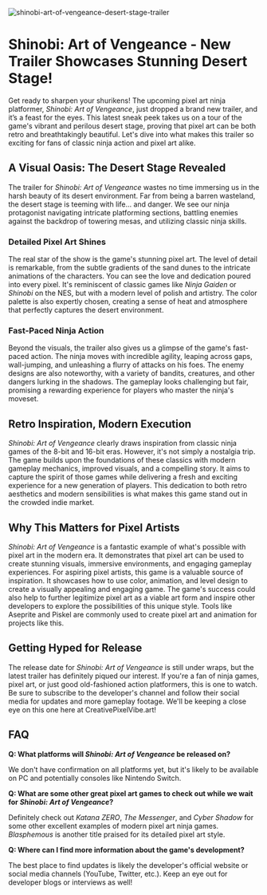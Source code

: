 ![shinobi-art-of-vengeance-desert-stage-trailer](https://images.pexels.com/photos/943541/pexels-photo-943541.jpeg?auto=compress&cs=tinysrgb&fit=crop&h=627&w=1200)

# Shinobi: Art of Vengeance - New Trailer Showcases Stunning Desert Stage! 

Get ready to sharpen your shurikens! The upcoming pixel art ninja platformer, *Shinobi: Art of Vengeance*, just dropped a brand new trailer, and it’s a feast for the eyes. This latest sneak peek takes us on a tour of the game's vibrant and perilous desert stage, proving that pixel art can be both retro and breathtakingly beautiful. Let's dive into what makes this trailer so exciting for fans of classic ninja action and pixel art alike.

## A Visual Oasis: The Desert Stage Revealed

The trailer for *Shinobi: Art of Vengeance* wastes no time immersing us in the harsh beauty of its desert environment. Far from being a barren wasteland, the desert stage is teeming with life… and danger. We see our ninja protagonist navigating intricate platforming sections, battling enemies against the backdrop of towering mesas, and utilizing classic ninja skills. 

### Detailed Pixel Art Shines

The real star of the show is the game's stunning pixel art. The level of detail is remarkable, from the subtle gradients of the sand dunes to the intricate animations of the characters. You can see the love and dedication poured into every pixel. It's reminiscent of classic games like *Ninja Gaiden* or *Shinobi* on the NES, but with a modern level of polish and artistry. The color palette is also expertly chosen, creating a sense of heat and atmosphere that perfectly captures the desert environment. 

### Fast-Paced Ninja Action

Beyond the visuals, the trailer also gives us a glimpse of the game's fast-paced action. The ninja moves with incredible agility, leaping across gaps, wall-jumping, and unleashing a flurry of attacks on his foes. The enemy designs are also noteworthy, with a variety of bandits, creatures, and other dangers lurking in the shadows. The gameplay looks challenging but fair, promising a rewarding experience for players who master the ninja's moveset.

## Retro Inspiration, Modern Execution

*Shinobi: Art of Vengeance* clearly draws inspiration from classic ninja games of the 8-bit and 16-bit eras. However, it's not simply a nostalgia trip. The game builds upon the foundations of these classics with modern gameplay mechanics, improved visuals, and a compelling story. It aims to capture the spirit of those games while delivering a fresh and exciting experience for a new generation of players. This dedication to both retro aesthetics and modern sensibilities is what makes this game stand out in the crowded indie market.

## Why This Matters for Pixel Artists

*Shinobi: Art of Vengeance* is a fantastic example of what's possible with pixel art in the modern era. It demonstrates that pixel art can be used to create stunning visuals, immersive environments, and engaging gameplay experiences. For aspiring pixel artists, this game is a valuable source of inspiration. It showcases how to use color, animation, and level design to create a visually appealing and engaging game. The game's success could also help to further legitimize pixel art as a viable art form and inspire other developers to explore the possibilities of this unique style. Tools like Aseprite and Piskel are commonly used to create pixel art and animation for projects like this.

## Getting Hyped for Release

The release date for *Shinobi: Art of Vengeance* is still under wraps, but the latest trailer has definitely piqued our interest. If you're a fan of ninja games, pixel art, or just good old-fashioned action platformers, this is one to watch. Be sure to subscribe to the developer's channel and follow their social media for updates and more gameplay footage. We'll be keeping a close eye on this one here at CreativePixelVibe.art!

## FAQ

**Q: What platforms will *Shinobi: Art of Vengeance* be released on?**

We don't have confirmation on all platforms yet, but it's likely to be available on PC and potentially consoles like Nintendo Switch.

**Q: What are some other great pixel art games to check out while we wait for *Shinobi: Art of Vengeance*?**

Definitely check out *Katana ZERO*, *The Messenger*, and *Cyber Shadow* for some other excellent examples of modern pixel art ninja games. *Blasphemous* is another title praised for its detailed pixel art style.

**Q: Where can I find more information about the game's development?**

The best place to find updates is likely the developer's official website or social media channels (YouTube, Twitter, etc.). Keep an eye out for developer blogs or interviews as well!
